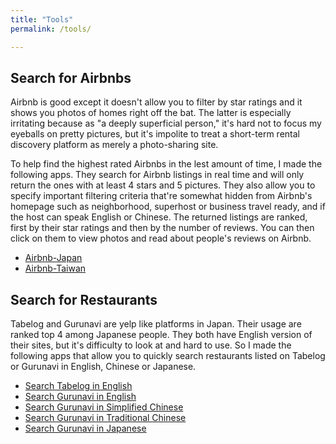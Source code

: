 ```yaml
---
title: "Tools"
permalink: /tools/

---
```


## Search for Airbnbs 
Airbnb is good except it doesn't allow you to filter by star ratings and it shows you photos of homes right off the bat. The latter is especially irritating because as "a deeply superficial person," it's hard not to focus my eyeballs on pretty pictures, but it's impolite to treat a short-term rental discovery platform as merely a photo-sharing site. 

To help find the highest rated Airbnbs in the lest amount of time, I made the following apps. They search for Airbnb listings in real time and will only return the ones with at least 4 stars and 5 pictures. They also allow you to specify important filtering criteria that're somewhat hidden from Airbnb's homepage such as neighborhood, superhost or business travel ready, and if the host can speak English or Chinese. The returned listings are ranked, first by their star ratings and then by the number of reviews. You can then click on them to view photos and read about people's reviews on Airbnb. 

* [Airbnb-Japan](https://cabaceo.shinyapps.io/airbnb-japan/)
* [Airbnb-Taiwan](https://cabaceo.shinyapps.io/airbnb-taiwan/)


## Search for Restaurants
Tabelog and Gurunavi are yelp like platforms in Japan. Their usage are ranked top 4 among Japanese people. They both have English version of their sites, but it's difficulty to look at and hard to use. So I made the following apps that allow you to quickly search restaurants listed on Tabelog or Gurunavi in English, Chinese or Japanese. 

* [Search Tabelog in English](https://cabaceo.shinyapps.io/tabelog-en/)
* [Search Gurunavi in English](https://cabaceo.shinyapps.io/gurunavi-en/)
* [Search Gurunavi in Simplified Chinese](https://cabaceo.shinyapps.io/gurunavi-cn/)
* [Search Gurunavi in Traditional Chinese](https://cabaceo.shinyapps.io/gurunavi-tw/)
* [Search Gurunavi in Japanese](https://cabaceo.shinyapps.io/gurunavi-jp/)

